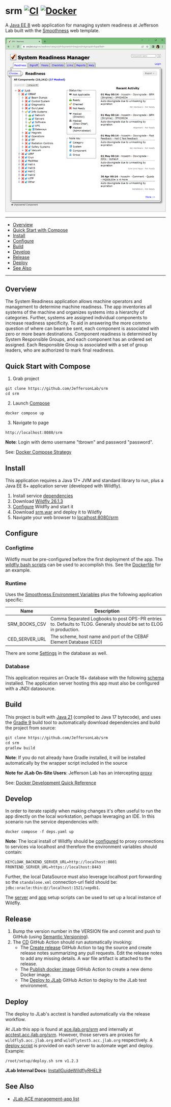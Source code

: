 # srm [![CI](https://github.com/JeffersonLab/srm/actions/workflows/ci.yaml/badge.svg)](https://github.com/JeffersonLab/srm/actions/workflows/ci.yaml) [![Docker](https://img.shields.io/docker/v/jeffersonlab/srm?sort=semver&label=DockerHub)](https://hub.docker.com/r/jeffersonlab/srm)
A [Java EE 8](https://en.wikipedia.org/wiki/Jakarta_EE) web application for managing system readiness at Jefferson Lab built with the [Smoothness](https://github.com/JeffersonLab/smoothness) web template.

![Screenshot](https://github.com/JeffersonLab/srm/raw/main/Screenshot.png?raw=true "Screenshot")

---
- [Overview](https://github.com/JeffersonLab/srm#overview)
- [Quick Start with Compose](https://github.com/JeffersonLab/srm#quick-start-with-compose)
- [Install](https://github.com/JeffersonLab/srm#install)
- [Configure](https://github.com/JeffersonLab/srm#configure)
- [Build](https://github.com/JeffersonLab/srm#build)
- [Develop](https://github.com/JeffersonLab/srm#develop)  
- [Release](https://github.com/JeffersonLab/srm#release)
- [Deploy](https://github.com/JeffersonLab/srm#deploy)
- [See Also](https://github.com/JeffersonLab/srm#see-also) 
---

## Overview
The System Readiness application allows machine operators and management to determine machine readiness.  The app inventories all systems of the machine and organizes systems into a hierarchy of categories.  Further, systems are assigned individual components to increase readiness specificity.  To aid in answering the more common question of where can beam be sent, each component is associated with zero or more beam destinations.  Component readiness is determined by System Responsible Groups, and each component has an ordered set assigned.   Each Responsible Group is associated with a set of group leaders, who are authorized to mark final readiness.

## Quick Start with Compose
1. Grab project
```
git clone https://github.com/JeffersonLab/srm
cd srm
```
2. Launch [Compose](https://github.com/docker/compose)
```
docker compose up
```
3. Navigate to page
```
http://localhost:8080/srm
```

**Note**: Login with demo username "tbrown" and password "password".

See: [Docker Compose Strategy](https://gist.github.com/slominskir/a7da801e8259f5974c978f9c3091d52c)

## Install
This application requires a Java 17+ JVM and standard library to run, plus a Java EE 8+ application server (developed with Wildfly).


1. Install service [dependencies](https://github.com/JeffersonLab/srm/blob/main/deps.yaml)
2. Download [Wildfly 26.1.3](https://www.wildfly.org/downloads/)
3. [Configure](https://github.com/JeffersonLab/srm#configure) Wildfly and start it
4. Download [srm.war](https://github.com/JeffersonLab/srm/releases) and deploy it to Wildfly
5. Navigate your web browser to [localhost:8080/srm](http://localhost:8080/srm)

## Configure

### Configtime
Wildfly must be pre-configured before the first deployment of the app. The [wildfly bash scripts](https://github.com/JeffersonLab/wildfly#configure) can be used to accomplish this. See the [Dockerfile](https://github.com/JeffersonLab/srm/blob/main/Dockerfile) for an example.

### Runtime
Uses the [Smoothness Environment Variables](https://github.com/JeffersonLab/smoothness#environment-variables) plus the following application specific:

| Name           | Description                                                                                                                     |
|----------------|---------------------------------------------------------------------------------------------------------------------------------|
| SRM_BOOKS_CSV  | Comma Separated Logbooks to post OPS-PR entries to.  Defaults to TLOG.  Generally should be set to ELOG in production.          |
| CED_SERVER_URL | The scheme, host name and port of the CEBAF Element Database (CED)                                                              |

There are some [Settings](https://github.com/JeffersonLab/srm/blob/87cb8b7d1a9b0e2e36cc68b34eaefe02478bb89a/docker/oracle/setup/02_ddl.sql#L256-L264) in the database as well.

### Database
This application requires an Oracle 18+ database with the following [schema](https://github.com/JeffersonLab/srm/tree/main/container/oracle/initdb.d) installed.   The application server hosting this app must also be configured with a JNDI datasource.

## Build
This project is built with [Java 21](https://adoptium.net/) (compiled to Java 17 bytecode), and uses the [Gradle 9](https://gradle.org/) build tool to automatically download dependencies and build the project from source:

```
git clone https://github.com/JeffersonLab/srm
cd srm
gradlew build
```
**Note**: If you do not already have Gradle installed, it will be installed automatically by the wrapper script included in the source

**Note for JLab On-Site Users**: Jefferson Lab has an intercepting [proxy](https://gist.github.com/slominskir/92c25a033db93a90184a5994e71d0b78)

See: [Docker Development Quick Reference](https://gist.github.com/slominskir/a7da801e8259f5974c978f9c3091d52c#development-quick-reference)

## Develop
In order to iterate rapidly when making changes it's often useful to run the app directly on the local workstation, perhaps leveraging an IDE.  In this scenario run the service dependencies with:
```
docker compose -f deps.yaml up
```
**Note**: The local install of Wildfly should be [configured](https://github.com/JeffersonLab/srm#configure) to proxy connections to services via localhost and therefore the environment variables should contain:
```
KEYCLOAK_BACKEND_SERVER_URL=http://localhost:8081
FRONTEND_SERVER_URL=https://localhost:8443
```
Further, the local DataSource must also leverage localhost port forwarding so the `standalone.xml` connection-url field should be: `jdbc:oracle:thin:@//localhost:1521/xepdb1`.  

The [server](https://github.com/JeffersonLab/wildfly/blob/main/scripts/server-setup.sh) and [app](https://github.com/JeffersonLab/wildfly/blob/main/scripts/app-setup.sh) setup scripts can be used to set up a local instance of Wildfly. 

## Release
1. Bump the version number in the VERSION file and commit and push to GitHub (using [Semantic Versioning](https://semver.org/)).
2. The [CD](https://github.com/JeffersonLab/srm/blob/main/.github/workflows/cd.yaml) GitHub Action should run automatically invoking:
    - The [Create release](https://github.com/JeffersonLab/java-workflows/blob/main/.github/workflows/gh-release.yaml) GitHub Action to tag the source and create release notes summarizing any pull requests.   Edit the release notes to add any missing details.  A war file artifact is attached to the release.
    - The [Publish docker image](https://github.com/JeffersonLab/container-workflows/blob/main/.github/workflows/docker-publish.yaml) GitHub Action to create a new demo Docker image.
    - The [Deploy to JLab](https://github.com/JeffersonLab/general-workflows/blob/main/.github/workflows/jlab-deploy-app.yaml) GitHub Action to deploy to the JLab test environment.

## Deploy
The deploy to JLab's acctest is handled automatically via the release workflow.

At JLab this app is found at [ace.jlab.org/srm](https://ace.jlab.org/srm) and internally at [acctest.acc.jlab.org/srm](https://acctest.acc.jlab.org/srm).  However, those servers are proxies for `wildfly5.acc.jlab.org` and `wildflytest5.acc.jlab.org` respectively.   A [deploy script](https://github.com/JeffersonLab/wildfly/blob/main/scripts/deploy.sh) is provided on each server to automate wget and deploy.  Example:

```
/root/setup/deploy.sh srm v1.2.3
```

**JLab Internal Docs**:  [InstallGuideWildflyRHEL9](https://accwiki.acc.jlab.org/do/view/SysAdmin/InstallGuideWildflyRHEL9)

## See Also
 - [JLab ACE management-app list](https://github.com/search?q=org%3Ajeffersonlab+topic%3Aace+topic%3Amanagement-app&type=repositories)
